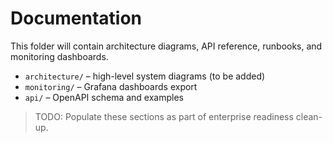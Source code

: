 # Documentation

This folder will contain architecture diagrams, API reference, runbooks, and monitoring dashboards.

* `architecture/` – high-level system diagrams (to be added)
* `monitoring/` – Grafana dashboards export
* `api/` – OpenAPI schema and examples

> TODO: Populate these sections as part of enterprise readiness clean-up. 